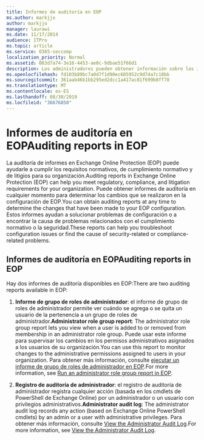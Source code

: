 ```yaml
---
title: Informes de auditoría en EOP
ms.author: markjjo
author: markjjo
manager: laurawi
ms.date: 11/17/2014
audience: ITPro
ms.topic: article
ms.service: O365-seccomp
localization_priority: Normal
ms.assetid: 003d7a74-3e16-4453-ae0c-9dbae51f66d1
description: Los administradores pueden obtener información sobre los informes de auditoría de administrador que están disponibles en Exchange Online Protection (EOP).
ms.openlocfilehash: fd103b89bc7a0d7f1d90ec605952c9d74a7c18bb
ms.sourcegitcommit: 361aab46b1bb295ed2dcc1a417ac81f699b8ff78
ms.translationtype: MT
ms.contentlocale: es-ES
ms.lasthandoff: 08/30/2019
ms.locfileid: "36676850"
---
```

# <a name="auditing-reports-in-eop"></a><span data-ttu-id="57742-103">Informes de auditoría en EOP</span><span class="sxs-lookup"><span data-stu-id="57742-103">Auditing reports in EOP</span></span>

<span data-ttu-id="57742-104">La auditoría de informes en Exchange Online Protection (EOP) puede ayudarle a cumplir los requisitos normativos, de cumplimiento normativo y de litigios para su organización.</span><span class="sxs-lookup"><span data-stu-id="57742-104">Auditing reports in Exchange Online Protection (EOP) can help you meet regulatory, compliance, and litigation requirements for your organization.</span></span> <span data-ttu-id="57742-105">Puede obtener informes de auditoría en cualquier momento para determinar los cambios que se realizaron en la configuración de EOP.</span><span class="sxs-lookup"><span data-stu-id="57742-105">You can obtain auditing reports at any time to determine the changes that have been made to your EOP configuration.</span></span> <span data-ttu-id="57742-106">Estos informes ayudan a solucionar problemas de configuración o a encontrar la causa de problemas relacionados con el cumplimiento normativo o la seguridad.</span><span class="sxs-lookup"><span data-stu-id="57742-106">These reports can help you troubleshoot configuration issues or find the cause of security-related or compliance-related problems.</span></span>
  
## <a name="auditing-reports-in-eop"></a><span data-ttu-id="57742-107">Informes de auditoría en EOP</span><span class="sxs-lookup"><span data-stu-id="57742-107">Auditing reports in EOP</span></span>

<span data-ttu-id="57742-108">Hay dos informes de auditoría disponibles en EOP:</span><span class="sxs-lookup"><span data-stu-id="57742-108">There are two auditing reports available in EOP:</span></span>
  
1. <span data-ttu-id="57742-109">**Informe de grupo de roles de administrador**: el informe de grupo de roles de administrador permite ver cuándo se agrega o se quita un usuario de la pertenencia a un grupo de roles de administrador.</span><span class="sxs-lookup"><span data-stu-id="57742-109">**Administrator role group report**: The administrator role group report lets you view when a user is added to or removed from membership in an administrator role group.</span></span> <span data-ttu-id="57742-110">Puede usar este informe para supervisar los cambios en los permisos administrativos asignados a los usuarios de su organización.</span><span class="sxs-lookup"><span data-stu-id="57742-110">You can use this report to monitor changes to the administrative permissions assigned to users in your organization.</span></span> <span data-ttu-id="57742-111">Para obtener más información, consulte [ejecutar un informe de grupo de roles de administrador en EOP](run-an-administrator-role-group-report-in-eop-eop.md).</span><span class="sxs-lookup"><span data-stu-id="57742-111">For more information, see [Run an administrator role group report in EOP](run-an-administrator-role-group-report-in-eop-eop.md).</span></span>

2. <span data-ttu-id="57742-112">**Registro de auditoría de administrador**: el registro de auditoría de administrador registra cualquier acción (basada en los cmdlets de PowerShell de Exchange Online) por un administrador o un usuario con privilegios administrativos.</span><span class="sxs-lookup"><span data-stu-id="57742-112">**Administrator audit log**: The administrator audit log records any action (based on Exchange Online PowerShell cmdlets) by an admin or a user with administrative privileges.</span></span> <span data-ttu-id="57742-113">Para obtener más información, consulte [View the Administrator Audit Log](https://docs.microsoft.com/exchange/security-and-compliance/exchange-auditing-reports/view-administrator-audit-log).</span><span class="sxs-lookup"><span data-stu-id="57742-113">For more information, see [View the Administrator Audit Log](https://docs.microsoft.com/exchange/security-and-compliance/exchange-auditing-reports/view-administrator-audit-log).</span></span>
